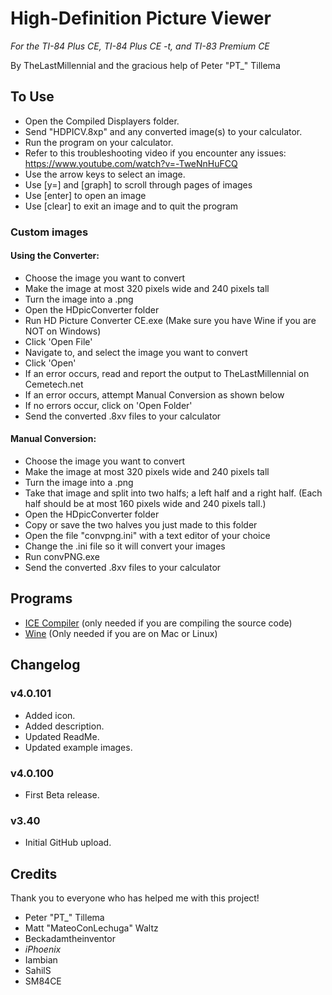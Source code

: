 # High-Definition Picture Viewer
*For the TI-84 Plus CE, TI-84 Plus CE -t, and TI-83 Premium CE*

By TheLastMillennial and the gracious help of Peter "PT_" Tillema


## To Use
- Open the Compiled Displayers folder.
- Send "HDPICV.8xp" and any converted image(s) to your calculator.
- Run the program on your calculator. 
- Refer to this troubleshooting video if you encounter any issues: https://www.youtube.com/watch?v=-TweNnHuFCQ
- Use the arrow keys to select an image.
- Use [y=] and [graph] to scroll through pages of images
- Use [enter] to open an image
- Use [clear] to exit an image and to quit the program

### Custom images
#### Using the Converter:
- Choose the image you want to convert
- Make the image at most 320 pixels wide and 240 pixels tall
- Turn the image into a .png
- Open the HDpicConverter folder
- Run HD Picture Converter CE.exe (Make sure you have Wine if you are NOT on Windows)
- Click 'Open File'
- Navigate to, and select the image you want to convert
- Click 'Open'
- If an error occurs, read and report the output to TheLastMillennial on Cemetech.net
- If an error occurs, attempt Manual Conversion as shown below
- If no errors occur, click on 'Open Folder'
- Send the converted .8xv files to your calculator

#### Manual Conversion:
- Choose the image you want to convert
- Make the image at most 320 pixels wide and 240 pixels tall
- Turn the image into a .png
- Take that image and split into two halfs; a left half and a right half. (Each half should be at most 160 pixels wide and 240 pixels tall.)
- Open the HDpicConverter folder
- Copy or save the two halves you just made to this folder
- Open the file "convpng.ini" with a text editor of your choice
- Change the .ini file so it will convert your images
- Run convPNG.exe
- Send the converted .8xv files to your calculator


## Programs 
- [ICE Compiler](http://cemete.ch/DL1481) (only needed if you are compiling the source code)
- [Wine](https://www.winehq.org/) (Only needed if you are on Mac or Linux)

## Changelog

### v4.0.101
- Added icon.
- Added description.
- Updated ReadMe.
- Updated example images.

### v4.0.100
- First Beta release.

### v3.40
- Initial GitHub upload.

## Credits
Thank you to everyone who has helped me with this project! 

- Peter "PT_" Tillema
- Matt "MateoConLechuga" Waltz
- Beckadamtheinventor
- _iPhoenix_
- Iambian
- SahilS
- SM84CE

